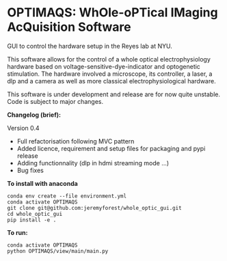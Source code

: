# OPTIMAQS: WhOle-oPTical IMaging AcQuisition Software


GUI to control the hardware setup in the Reyes lab at NYU.

This software allows for the control of a whole optical electrophysiology hardware based on voltage-sensitive-dye-indicator and optogenetic stimulation. The hardware involved a microscope, its controller, a laser, a dlp and a camera as well as more classical electrophysiological hardware. 

This software is under development and release are for now quite unstable. Code is subject to major changes. 



**Changelog (brief):**

Version 0.4
* Full refactorisation following MVC pattern
* Added licence, requirement and setup files for packaging and pypi release
* Adding functionnality (dlp in hdmi streaming mode ...)
* Bug fixes



**To install with anaconda**
~~~
conda env create --file environment.yml 
conda activate OPTIMAQS
git clone git@github.com:jeremyforest/whole_optic_gui.git
cd whole_optic_gui
pip install -e .
~~~


**To run:**
~~~
conda activate OPTIMAQS
python OPTIMAQS/view/main/main.py
~~~

